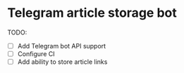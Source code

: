 # Telegram article storage bot

TODO:
- [ ] Add Telegram bot API support
- [ ] Configure CI
- [ ] Add ability to store article links